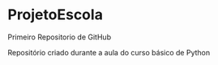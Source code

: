 # ProjetoEscola
 Primeiro Repositorio de GitHub

 Repositório criado durante a aula do curso básico de Python